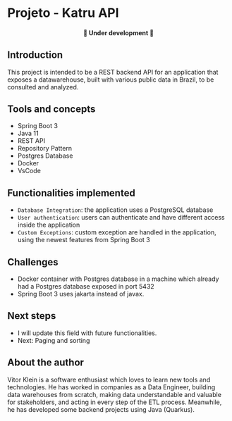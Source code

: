 # Projeto - Katru API
<h4 align="center"> 
    🚧 Under development 🚧
</h4>

## Introduction
This project is intended to be a REST backend API for an application that exposes a datawarehouse, built with various public data in Brazil, to be consulted and analyzed.
## Tools and concepts
- Spring Boot 3
- Java 11
- REST API
- Repository Pattern
- Postgres Database
- Docker
- VsCode
## Functionalities implemented
- `Database Integration`: the application uses a PostgreSQL database
- `User authentication`: users can authenticate and have different access inside the application
- `Custom Exceptions`: custom exception are handled in the application, using the newest features from Spring Boot 3
## Challenges
- Docker container with Postgres database in a machine which already had a Postgres database exposed in port 5432
- Spring Boot 3 uses jakarta instead of javax.

## Next steps
- I will update this field with future functionalities.
- Next: Paging and sorting 
## About the author
Vitor Klein is a software enthusiast which loves to learn new tools and technologies. He has worked in companies as a Data Engineer, building data warehouses from scratch, making data understandable and valuable for stakeholders, and acting in every step of the ETL process. Meanwhile, he has developed some backend projects using Java (Quarkus).
